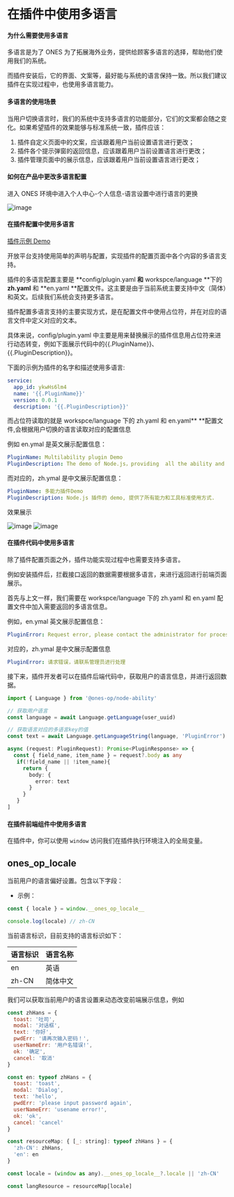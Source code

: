 # 在插件中使用多语言

#### 为什么需要使用多语言

多语言是为了 ONES 为了拓展海外业务，提供给顾客多语言的选择，帮助他们使用我们的系统。

而插件安装后，它的界面、文案等，最好能与系统的语言保持一致。所以我们建议插件在实现过程中，也使用多语言能力。

#### 多语言的使用场景

当用户切换语言时，我们的系统中支持多语言的功能部分，它们的文案都会随之变化。如果希望插件的效果能够与标准系统一致，插件应该：

1. 插件自定义页面中的文案，应该跟着用户当前设置语言进行更改；
2. 插件各个提示弹窗的返回信息，应该跟着用户当前设置语言进行更改；
3. 插件管理页面中的展示信息，应该跟着用户当前设置语言进行更改；

#### 如何在产品中更改多语言配置

进入 ONES 环境中进入个人中心-个人信息-语言设置中进行语言的更换

![image](multilingual1.png)

#### 在插件配置中使用多语言

[插件示例 Demo](https://gitlab.partner.ones.ai/example/fileopeation/-/tree/master/)

开放平台支持使用简单的声明与配置，实现插件的配置页面中各个内容的多语言支持。

插件的多语言配置主要是 **config/plugin.yaml **和** workspce/language **下的 **zh.yaml** 和 **en.yaml **配置文件。这主要是由于当前系统主要支持中文（简体）和英文。后续我们系统会支持更多语言。

插件配置多语言支持的主要实现方式，是在配置文件中使用占位符，并在对应的语言文件中定义对应的文本。

具体来说，config/plugin.yaml 中主要是用来替换展示的插件信息用占位符来进行动态转变，例如下面展示代码中的{{.PluginName}}、{{.PluginDescription}}。

下面的示例为插件的名字和描述使用多语言:

```yaml
service:
  app_id: ykwHs6lm4
  name: '{{.PluginName}}'
  version: 0.0.1
  description: '{{.PluginDescription}}'
```

而占位符读取的就是 workspce/language 下的 zh.yaml 和 en.yaml\*\* \*\*配置文件,会根据用户切换的语言读取对应的配置信息

例如 en.ymal 是英文展示配置信息：

```yaml
PluginName: Multilability plugin Demo
PluginDescription: The demo of Node.js，providing  all the ability and standard usage of tools.
```

而对应的，zh.ymal 是中文展示配置信息：

```yaml
PluginName: 多能力插件Demo
PluginDescription: Node.js 插件的 demo, 提供了所有能力和工具标准使用方式.
```

效果展示

![image](multilingual2.png)
![image](multilingual3.png)

#### 在插件代码中使用多语言

除了插件配置页面之外，插件功能实现过程中也需要支持多语言。

例如安装插件后，拦截接口返回的数据需要根据多语言，来进行返回进行前端页面展示。

首先与上文一样，我们需要在 workspce/language 下的 zh.yaml 和 en.yaml 配置文件中加入需要返回的多语言信息。

例如，en.ymal 英文展示配置信息：

```yaml
PluginError: Request error, please contact the administrator for processing
```

对应的，zh.ymal 是中文展示配置信息

```yaml
PluginError: 请求错误，请联系管理员进行处理
```

接下来，插件开发者可以在插件后端代码中，获取用户的语言信息，并进行返回数据。

```typescript
import { Language } from '@ones-op/node-ability'

// 获取用户语言
const language = await Language.getLanguage(user_uuid)

// 获取语言对应的多语言key的值
const text = await Language.getLanguageString(language, 'PluginError')

async (request: PluginRequest): Promise<PluginResponse> => {
  const { field_name, item_name } = request?.body as any
   if(!field_name || !item_name){
     return {
       body: {
         error: text
       }
     }
   }
]
```

#### 在插件前端组件中使用多语言

在插件中，你可以使用 `window` 访问我们在插件执行环境注入的全局变量。

## **ones_op_locale**

当前用户的语言偏好设置。包含以下字段：

- 示例：

```typescript
const { locale } = window.__ones_op_locale__

console.log(locale) // zh-CN
```

当前语言标识，目前支持的语言标识如下：

| 语言标识 | 语言名称 |
| -------- | -------- |
| en       | 英语     |
| zh-CN    | 简体中文 |

我们可以获取当前用户的语言设置来动态改变前端展示信息，例如

```javascript
const zhHans = {
  toast: '吐司',
  modal: '对话框',
  text: '你好',
  pwdErr: '请再次输入密码！',
  userNameErr: '用户名错误!',
  ok: '确定',
  cancel: '取消'
}

const en: typeof zhHans = {
  toast: 'toast',
  modal: 'Dialog',
  text: 'hello',
  pwdErr: 'please input password again',
  userNameErr: 'usename error!',
  ok: 'ok',
  cancel: 'cancel'
}

const resourceMap: { [_: string]: typeof zhHans } = {
  'zh-CN': zhHans,
  'en': en
}

const locale = (window as any).__ones_op_locale__?.locale || 'zh-CN'

const langResource = resourceMap[locale]

```
